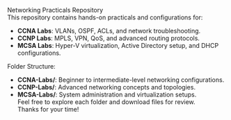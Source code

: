 Networking Practicals Repository <br>
This repository contains hands-on practicals and configurations for: 
- **CCNA Labs**: VLANs, OSPF, ACLs, and network troubleshooting.
- **CCNP Labs**: MPLS, VPN, QoS, and advanced routing protocols.
- **MCSA Labs**: Hyper-V virtualization, Active Directory setup, and DHCP configurations.

Folder Structure:
- **CCNA-Labs/**: Beginner to intermediate-level networking configurations.
- **CCNP-Labs/**: Advanced networking concepts and topologies.
- **MCSA-Labs/**: System administration and virtualization setups. <br>
Feel free to explore each folder and download files for review. <br>
Thanks for your time!
